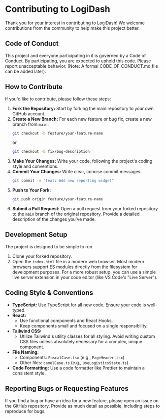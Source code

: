 # Contributing to LogiDash

Thank you for your interest in contributing to LogiDash! We welcome contributions from the community to help make this project better.

## Code of Conduct

This project and everyone participating in it is governed by a Code of Conduct. By participating, you are expected to uphold this code. Please report unacceptable behavior. (Note: A formal CODE_OF_CONDUCT.md file can be added later).

## How to Contribute

If you'd like to contribute, please follow these steps:

1.  **Fork the Repository:** Start by forking the main repository to your own GitHub account.
2.  **Create a New Branch:** For each new feature or bug fix, create a new branch from `main`:
    ```bash
    git checkout -b feature/your-feature-name
    ```
    or
    ```bash
    git checkout -b fix/bug-description
    ```
3.  **Make Your Changes:** Write your code, following the project's coding style and conventions.
4.  **Commit Your Changes:** Write clear, concise commit messages.
    ```bash
    git commit -m "feat: Add new reporting widget"
    ```
5.  **Push to Your Fork:**
    ```bash
    git push origin feature/your-feature-name
    ```
6.  **Submit a Pull Request:** Open a pull request from your forked repository to the `main` branch of the original repository. Provide a detailed description of the changes you've made.

## Development Setup

The project is designed to be simple to run.

1.  Clone your forked repository.
2.  Open the `index.html` file in a modern web browser. Most modern browsers support ES modules directly from the filesystem for development purposes. For a more robust setup, you can use a simple live server extension in your code editor (like VS Code's "Live Server").

## Coding Style & Conventions

- **TypeScript:** Use TypeScript for all new code. Ensure your code is well-typed.
- **React:**
  - Use functional components and React Hooks.
  - Keep components small and focused on a single responsibility.
- **Tailwind CSS:**
  - Utilize Tailwind's utility classes for all styling. Avoid writing custom CSS files unless absolutely necessary for a complex, unique component.
- **File Naming:**
  - Components: `PascalCase.tsx` (e.g., `PageHeader.tsx`)
  - Other files: `camelCase.ts` (e.g., `useLogisticsState.ts`)
- **Code Formatting:** Use a code formatter like Prettier to maintain a consistent style.

## Reporting Bugs or Requesting Features

If you find a bug or have an idea for a new feature, please open an issue on the GitHub repository. Provide as much detail as possible, including steps to reproduce for bugs.

